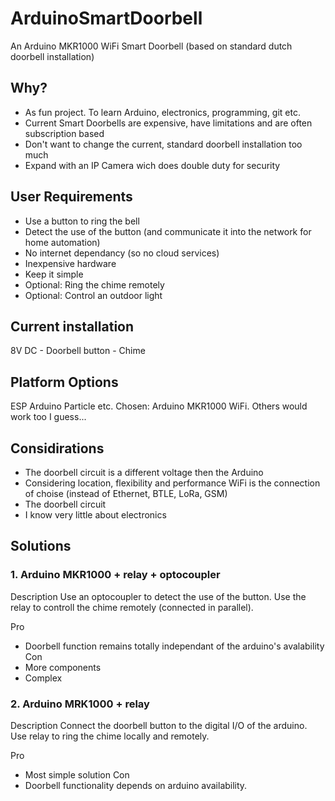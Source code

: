 # ArduinoSmartDoorbell
An Arduino MKR1000 WiFi Smart Doorbell (based on standard dutch doorbell installation)

## Why?
* As fun project. To learn Arduino, electronics, programming, git etc.
* Current Smart Doorbells are expensive, have limitations and are often subscription based
* Don't want to change the current, standard doorbell installation too much
* Expand with an IP Camera wich does double duty for security

## User Requirements
* Use a button to ring the bell
* Detect the use of the button (and communicate it into the network for home automation)
* No internet dependancy (so no cloud services)
* Inexpensive hardware
* Keep it simple
* Optional: Ring the chime remotely
* Optional: Control an outdoor light


## Current installation
8V DC - Doorbell button - Chime

## Platform Options
ESP
Arduino
Particle 
etc. 
Chosen: Arduino MKR1000 WiFi. Others would work too I guess...

## Considirations
* The doorbell circuit is a different voltage then the Arduino
* Considering location, flexibility and performance WiFi is the connection of choise (instead of Ethernet, BTLE, LoRa, GSM)
* The doorbell circuit 
* I know very little about electronics

## Solutions
### 1. Arduino MKR1000 + relay + optocoupler 
Description
Use an optocoupler to detect the use of the button. Use the relay to controll the chime remotely (connected in parallel). 

Pro
* Doorbell function remains totally independant of the arduino's avalability
Con
* More components
* Complex
### 2. Arduino MRK1000 + relay
Description
Connect the doorbell button to the digital I/O of the arduino. Use relay to ring the chime locally and remotely.

Pro
* Most simple solution
Con
* Doorbell functionality depends on arduino availability. 
